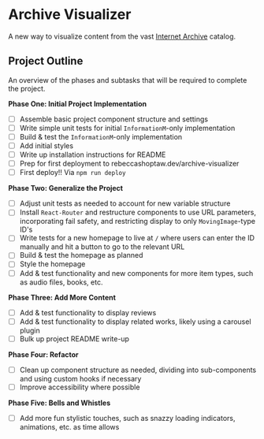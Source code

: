 # Archive Visualizer
A new way to visualize content from the vast [Internet Archive](https://archive.org/) catalog.

## Project Outline
An overview of the phases and subtasks that will be required to complete the project.

**Phase One: Initial Project Implementation**
- [ ] Assemble basic project component structure and settings
- [ ] Write simple unit tests for initial `InformationM`-only implementation
- [ ] Build & test the `InformationM`-only implementation
- [ ] Add initial styles
- [ ] Write up installation instructions for README
- [ ] Prep for first deployment to rebeccashoptaw.dev/archive-visualizer
- [ ] First deploy!! Via `npm run deploy`

**Phase Two: Generalize the Project**
- [ ] Adjust unit tests as needed to account for new variable structure
- [ ] Install `React-Router` and restructure components to use URL parameters, incorporating fail safety, and restricting display to only `MovingImage`-type ID's
- [ ] Write tests for a new homepage to live at `/` where users can enter the ID manually and hit a button to go to the relevant URL
- [ ] Build & test the homepage as planned
- [ ] Style the homepage
- [ ] Add & test functionality and new components for more item types, such as audio files, books, etc.

**Phase Three: Add More Content**
- [ ] Add & test functionality to display reviews
- [ ] Add & test functionality to display related works, likely using a carousel plugin
- [ ] Bulk up project README write-up

**Phase Four: Refactor**
- [ ] Clean up component structure as needed, dividing into sub-components and using custom hooks if necessary
- [ ] Improve accessibility where possible

**Phase Five: Bells and Whistles**
- [ ] Add more fun stylistic touches, such as snazzy loading indicators, animations, etc. as time allows

